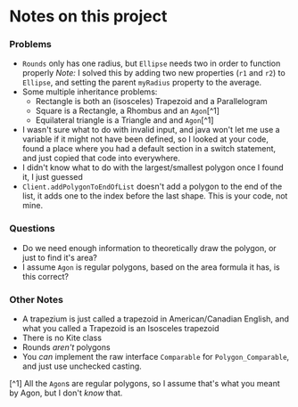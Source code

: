 # Notes on this project

### Problems
- `Rounds` only has one radius, but `Ellipse` needs two in order to function properly
    *Note:* I solved this by adding two new properties (`r1` and `r2`) to `Ellipse`, and setting the parent `myRadius` property to the average.
- Some multiple inheritance problems:
    - Rectangle is both an (isosceles) Trapezoid and a Parallelogram
    - Square is a Rectangle, a Rhombus and an `Agon`[^1]
    - Equilateral triangle is a Triangle and and `Agon`[^1]
- I wasn't sure what to do with invalid input, and java won't let me use a variable if it might not have been defined, so I looked at your code, found a place where you had a default section in a switch statement, and just copied that code into everywhere.
- I didn't know what to do with the largest/smallest polygon once I found it, I just guessed
- `Client.addPolygonToEndOfList` doesn't add a polygon to the end of the list, it adds one to the index before the last shape. This is your code, not mine.

### Questions
- Do we need enough information to theoretically draw the polygon, or just to find it's area?
- I assume `Agon` is regular polygons, based on the area formula it has, is this correct?

### Other Notes
- A trapezium is just called a trapezoid in American/Canadian English, and what you called a Trapezoid is an Isosceles trapezoid
- There is no Kite class
- Rounds *aren't* polygons
- You *can* implement the raw interface `Comparable` for `Polygon_Comparable`, and just use unchecked casting.

[^1] All the `Agon`s are regular polygons, so I assume that's what you meant by Agon, but I don't *know* that.